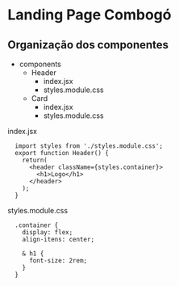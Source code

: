 # Landing Page Combogó

## Organização dos componentes
- components
  - Header
    - index.jsx
    - styles.module.css
  - Card
    - index.jsx
    - styles.module.css

index.jsx
```
  import styles from './styles.module.css';
  export function Header() {
    return(
      <header className={styles.container}>
        <h1>Logo</h1>
      </header>
    );
  }
```
styles.module.css
```
  .container {
    display: flex;
    align-itens: center;

    & h1 {
      font-size: 2rem;
    }
  }
```
